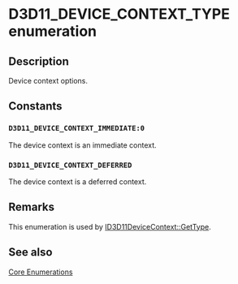 # D3D11_DEVICE_CONTEXT_TYPE enumeration

## Description

Device context options.

## Constants

### `D3D11_DEVICE_CONTEXT_IMMEDIATE:0`

The device context is an immediate context.

### `D3D11_DEVICE_CONTEXT_DEFERRED`

The device context is a deferred context.

## Remarks

This enumeration is used by [ID3D11DeviceContext::GetType](https://learn.microsoft.com/windows/desktop/api/d3d11/nf-d3d11-id3d11devicecontext-gettype).

## See also

[Core Enumerations](https://learn.microsoft.com/windows/desktop/direct3d11/d3d11-graphics-reference-d3d11-core-enums)